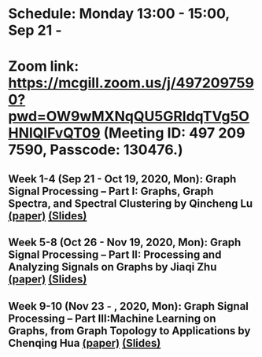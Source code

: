# Schedule: Monday 13:00 - 15:00, Sep 21 - 
# Zoom link: https://mcgill.zoom.us/j/4972097590?pwd=OW9wMXNqQU5GRldqTVg5OHNlQlFvQT09 (Meeting ID: 497 209 7590, Passcode: 130476.)

## Week 1-4 (Sep 21 - Oct 19, 2020, Mon): Graph Signal Processing – Part I: Graphs, Graph Spectra, and Spectral Clustering by Qincheng Lu [(paper)](https://arxiv.org/pdf/1907.03467.pdf) [(Slides)](https://github.com/SitaoLuan/Learning-on-Graphs-Reading-Group/blob/master/2020%20Fall/GSP_Talk_Qincheng_Lu_Oct_19.pdf)

## Week 5-8 (Oct 26 - Nov 19, 2020, Mon): Graph Signal Processing – Part II: Processing and Analyzing Signals on Graphs by Jiaqi Zhu [(paper)](https://arxiv.org/pdf/1909.10325.pdf) [(Slides)](https://github.com/SitaoLuan/Learning-on-Graphs-Reading-Group/blob/master/2020%20Fall/gsp2-1.pdf)
 
## Week 9-10 (Nov 23 - , 2020, Mon): Graph Signal Processing – Part III:Machine Learning on Graphs, from Graph Topology to Applications by Chenqing Hua [(paper)](https://arxiv.org/pdf/2001.00426.pdf) [(Slides)]()
